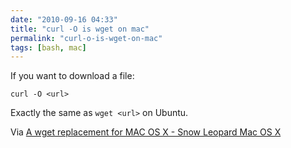 ```yaml
---
date: "2010-09-16 04:33"
title: "curl -O is wget on mac"
permalink: "curl-o-is-wget-on-mac"
tags: [bash, mac]
---
```


If you want to download a file:

<code>curl -O &lt;url&gt;</code>

Exactly the same as <code>wget &lt;url&gt;</code> on Ubuntu.

Via <a href="http://www.mymacosx.com/terminal/wget-replacement-macos.html">A wget replacement for MAC OS X - Snow Leopard Mac OS X</a>
